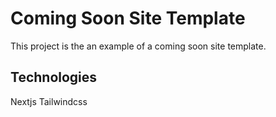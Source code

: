 # Coming Soon Site Template

This project is the an example of a coming soon site template.

## Technologies

Nextjs
Tailwindcss
